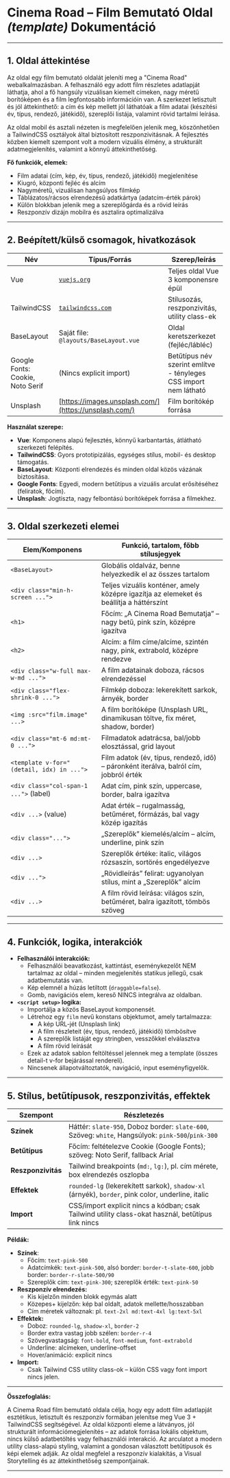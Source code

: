 # Cinema Road – Film Bemutató Oldal *(template)* Dokumentáció
---

## 1. **Oldal áttekintése**

Az oldal egy film bemutató oldalát jeleníti meg a "Cinema Road" webalkalmazásban. A felhasználó egy adott film részletes adatlapját láthatja, ahol a fő hangsúly vizuálisan kiemelt címeken, nagy méretű borítóképen és a film legfontosabb információin van. A szerkezet letisztult és jól áttekinthető: a cím és kép mellett jól láthatóak a film adatai (készítési év, típus, rendező, játékidő), szereplői listája, valamint rövid tartalmi leírása.

Az oldal mobil és asztali nézeten is megfelelően jelenik meg, köszönhetően a TailwindCSS osztályok által biztosított reszponzivitásnak. A fejlesztés közben kiemelt szempont volt a modern vizuális élmény, a strukturált adatmegjelenítés, valamint a könnyű áttekinthetőség.

**Fő funkciók, elemek:**
- Film adatai (cím, kép, év, típus, rendező, játékidő) megjelenítése
- Kiugró, központi fejléc és alcím
- Nagyméretű, vizuálisan hangsúlyos filmkép
- Táblázatos/rácsos elrendezésű adatkártya (adatcím-érték párok)
- Külön blokkban jelenik meg a szereplőgárda és a rövid leírás
- Reszponzív dizájn mobilra és asztalira optimalizálva

---

## 2. **Beépített/külső csomagok, hivatkozások**

| **Név**       | **Típus/Forrás**                             | **Szerep/leírás**                                   |
|---------------|----------------------------------------------|-----------------------------------------------------|
| Vue           | [`vuejs.org`](https://vuejs.org/)            | Teljes oldal Vue 3 komponensre épül                 |
| TailwindCSS   | [`tailwindcss.com`](https://tailwindcss.com/) | Stílusozás, reszponzivitás, utility class-ek        |
| BaseLayout    | Saját file: `@layouts/BaseLayout.vue`        | Oldal keretszerkezet (fejléc/lábléc)                |
| Google Fonts: Cookie, Noto Serif | (Nincs explicit import) | Betűtípus név szerint említve - tényleges CSS import nem látható  |
| Unsplash      | [https://images.unsplash.com/](https://unsplash.com/) | Film borítókép forrása                              |

**Használat szerepe:**
- **Vue**: Komponens alapú fejlesztés, könnyű karbantartás, átlátható szerkezeti felépítés.
- **TailwindCSS**: Gyors prototipizálás, egységes stílus, mobil- és desktop támogatás.
- **BaseLayout**: Központi elrendezés és minden oldal közös vázának biztosítása.
- **Google Fonts**: Egyedi, modern betűtípus a vizuális arculat erősítéséhez (feliratok, főcím).
- **Unsplash**: Jogtiszta, nagy felbontású borítóképek forrása a filmekhez.

---

## 3. **Oldal szerkezeti elemei**

| **Elem/Komponens**                        | **Funkció, tartalom, főbb stílusjegyek**                                               |
|--------------------------------------------|----------------------------------------------------------------------------------------|
| `<BaseLayout>`                            | Globális oldalváz, benne helyezkedik el az összes tartalom                             |
| `<div class="min-h-screen ...">`           | Teljes vizuális konténer, amely középre igazítja az elemeket és beállítja a háttérszínt|
| `<h1>`                                    | Főcím: „A Cinema Road Bemutatja” – nagy betű, pink szín, középre igazítva              |
| `<h2>`                                    | Alcím: a film címe/alcíme, szintén nagy, pink, extrabold, középre rendezve             |
| `<div class="w-full max-w-md ...">`        | A film adatainak doboza, rácsos elrendezéssel                                          |
| `<div class="flex-shrink-0 ...">`          | Filmkép doboza: lekerekített sarkok, árnyék, border                                    |
| `<img :src="film.image" ...>`              | A film borítóképe (Unsplash URL, dinamikusan töltve, fix méret, shadow, border)        |
| `<div class="mt-6 md:mt-0 ...">`           | Filmadatok adatrácsa, bal/jobb elosztással, grid layout                                |
| `<template v-for="(detail, idx) in ...">`  | Film adatok (év, típus, rendező, idő) – páronként iterálva, balról cím, jobbról érték  |
| `<div class="col-span-1 ...">` (label)     | Adat cím, pink szín, uppercase, border, balra igazítva                                 |
| `<div ...>` (value)                        | Adat érték – rugalmasság, betűméret, fórmázás, bal vagy közép igazítás                 |
| `<div class="...">`                        | „Szereplők” kiemelés/alcím – alcím, underline, pink szín                               |
| `<div ...>`                                | Szereplők értéke: italic, világos rózsaszín, sortörés engedélyezve                    |
| `<div ...">`                               | „Rövidleírás” felirat: ugyanolyan stílus, mint a „Szereplők” alcím                    |
| `<div ...>`                                | A film rövid leírása: világos szín, betűméret, balra igazított, tömbös szöveg          |

---

## 4. **Funkciók, logika, interakciók**

- **Felhasználói interakciók:**  
  - Felhasználói beavatkozást, kattintást, eseménykezelőt NEM tartalmaz az oldal – minden megjelenítés statikus jellegű, csak adatbemutatás van.
  - Kép elemnél a húzás letiltott (`draggable=false`).
  - Gomb, navigációs elem, kereső NINCS integrálva az oldalban.
- **`<script setup>` logika:**  
  - Importálja a közös BaseLayout komponensét.
  - Létrehoz egy `film` nevű konstans objektumot, amely tartalmazza:
    - A kép URL-jét (Unsplash link)
    - A film részleteit (év, típus, rendező, játékidő) tömbösítve
    - A szereplők listáját egy stringben, vesszőkkel elválasztva
    - A film rövid leírását
  - Ezek az adatok sablon feltöltéssel jelennek meg a template (összes detail-t v-for bejárással rendereli).
  - Nincsenek állapotváltoztatók, navigáció, input eseményfigyelők.

---

## 5. **Stílus, betűtípusok, reszponzivitás, effektek**

| **Szempont**        | **Részletezés**                                                        |
|---------------------|------------------------------------------------------------------------|
| **Színek**          | Háttér: `slate-950`, Doboz border: `slate-600`, Szöveg: `white`, Hangsúlyok: `pink-500`/`pink-300` |
| **Betűtípus**       | Főcím: feltételezve Cookie (Google Fonts); szöveg: Noto Serif, fallback Arial  |
| **Reszponzivitás**  | Tailwind breakpoints (`md:`, `lg:`), pl. cím mérete, box elrendezés oszlopba |
| **Effektek**        | `rounded-lg` (lekerekített sarkok), `shadow-xl` (árnyék), `border`, pink color, underline, italic |
| **Import**          | CSS/import explicit nincs a kódban; csak Tailwind utility class-okat használ, betűtípus link nincs  |

**Példák:**
- **Színek**:
  - Főcím: `text-pink-500`
  - Adatcímkék: `text-pink-500`, alsó border: `border-t-slate-600`, jobb border: `border-r-slate-500/90`
  - Szereplők cím: `text-pink-300`; szereplők érték: `text-pink-50`
- **Reszponzív elrendezés:**
  - Kis kijelzőn minden blokk egymás alatt
  - Közepes+ kijelzőn: kép bal oldalt, adatok mellette/hosszabban
  - Cím méretek változnak: pl. `text-2xl md:text-4xl lg:text-5xl`
- **Effektek:**
  - Doboz: `rounded-lg`, `shadow-xl`, `border-2`
  - Border extra vastag jobb szélen: `border-r-4`
  - Szövegvastagság: `font-bold`, `font-medium`, `font-extrabold`
  - Underline: alcímeken, underline-offset
  - Hover/animáció: explicit nincs
- **Import:**  
  - Csak Tailwind CSS utility class-ok – külön CSS vagy font import nincs jelen.

---

**Összefoglalás:**

A Cinema Road film bemutató oldala célja, hogy egy adott film adatlapját esztétikus, letisztult és reszponzív formában jelenítse meg Vue 3 + TailwindCSS segítségével. Az oldal központi eleme a látványos, jól strukturált információmegjelenítés – az adatok forrása lokális objektum, nincs külső adatbetöltés vagy felhasználói interakció. Az arculatot a modern utility class-alapú styling, valamint a gondosan választott betűtípusok és képi elemek adják. Az oldal megfelel a reszponzív kialakítás, a Visual Storytelling és az áttekinthetőség szempontjainak.

---